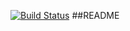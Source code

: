 [![Build Status](https://travis-ci.org/agco-fuse/fuse-equipment-api.svg?branch=master)](https://travis-ci.org/agco-fuse/fuse-equipment-api)
##README
